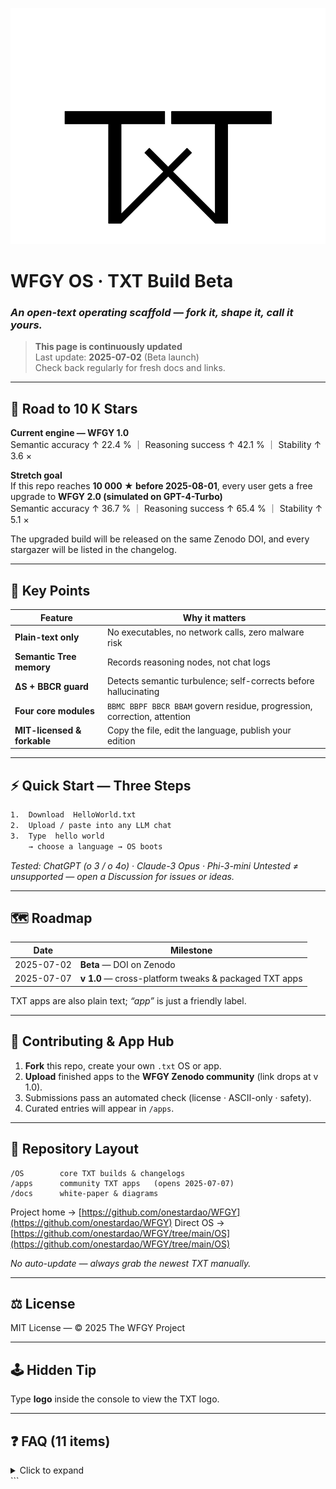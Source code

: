 
![WFGY Logo](logo.png)

# WFGY OS · TXT Build **Beta**

### *An open-text operating scaffold — fork it, shape it, call it yours.*

> **This page is continuously updated**     
> Last update: **2025-07-02** (Beta launch)  
> Check back regularly for fresh docs and links.

---

## 🚀 Road to 10 K Stars

**Current engine — WFGY 1.0**  
Semantic accuracy ↑ 22.4 % ｜ Reasoning success ↑ 42.1 % ｜ Stability ↑ 3.6 ×

**Stretch goal**  
If this repo reaches **10 000 ★ before 2025-08-01**, every user gets a free upgrade to **WFGY 2.0 (simulated on GPT-4-Turbo)**  
Semantic accuracy ↑ 36.7 % ｜ Reasoning success ↑ 65.4 % ｜ Stability ↑ 5.1 ×

The upgraded build will be released on the same Zenodo DOI, and every stargazer will be listed in the changelog.

---

## 🔑 Key Points

| Feature | Why it matters |
|---------|----------------|
| **Plain-text only** | No executables, no network calls, zero malware risk |
| **Semantic Tree memory** | Records reasoning nodes, not chat logs |
| **ΔS + BBCR guard** | Detects semantic turbulence; self-corrects before hallucinating |
| **Four core modules** | `BBMC BBPF BBCR BBAM` govern residue, progression, correction, attention |
| **MIT-licensed & forkable** | Copy the file, edit the language, publish your edition |

---

## ⚡ Quick Start — Three Steps

```txt
1.  Download  HelloWorld.txt
2.  Upload / paste into any LLM chat
3.  Type  hello world
    → choose a language → OS boots
````

*Tested: ChatGPT (o 3 / o 4o) · Claude-3 Opus · Phi-3-mini
Untested ≠ unsupported — open a Discussion for issues or ideas.*

---

## 🗺️ Roadmap

| Date       | Milestone                                             |
| ---------- | ----------------------------------------------------- |
| 2025-07-02 | **Beta** — DOI on Zenodo                              |
| 2025-07-07 | **v 1.0** — cross-platform tweaks & packaged TXT apps |

TXT apps are also plain text; *“app”* is just a friendly label.

---

## 🤝 Contributing & App Hub

1. **Fork** this repo, create your own `.txt` OS or app.
2. **Upload** finished apps to the **WFGY Zenodo community** (link drops at v 1.0).
3. Submissions pass an automated check (license · ASCII-only · safety).
4. Curated entries will appear in `/apps`.

---

## 📂 Repository Layout

```text
/OS        core TXT builds & changelogs
/apps      community TXT apps   (opens 2025-07-07)
/docs      white-paper & diagrams
```

Project home → [https://github.com/onestardao/WFGY](https://github.com/onestardao/WFGY)
Direct OS     → [https://github.com/onestardao/WFGY/tree/main/OS](https://github.com/onestardao/WFGY/tree/main/OS)

*No auto-update — always grab the newest TXT manually.*

---

## ⚖️ License

MIT License — © 2025 The WFGY Project

---

## 🕹️ Hidden Tip

Type **logo** inside the console to view the TXT logo.

---

## ❓ FAQ (11 items)

<details>
<summary>Click to expand</summary>

##### 1 How does WFGY give AI memory?

Semantic jumps (high ΔS) trigger nodes in a **Semantic Tree**—topic, module, tension—creating a recoverable reasoning path.

##### 2 What is ΔS, and how does it prevent hallucination?

ΔS measures semantic tension. When too high, **BBCR** reroutes logic or asks for confirmation, stopping confident nonsense.

##### 3 How can a single TXT file achieve this?

Logic, boundary checks, and memory rules live in natural language. The AI reads and follows; no code runs.

##### 4 Why call it an OS, not a prompt?

It manages memory, logic, and boundaries—like an operating system manages processes. Reboot, patch, or extend with plain text.

##### 5 What do the four core modules do?

`BBMC` minimise residue · `BBPF` progress paths · `BBCR` correct collapse · `BBAM` modulate attention & tone.

##### 6 Semantic Tree vs standard memory—can it recover forgotten info?

Standard memory stores snippets; the Tree stores logical context, so reasoning can be reconstructed after token drop.

##### 7 How does the BBMC formula improve reasoning?

`B = I - G + m*c^2` quantifies deviation from ground truth, enabling self-correction across turns.

##### 8 How can I verify WFGY isn’t fake?

Paste the TXT into any LLM, run `kbtest`, ask how memory works—the AI explains via embedded logic.

##### 9 Can WFGY integrate with agents or workflows?

Yes. Load the TXT as the reasoning core, then layer external tools or APIs.

##### 10 Commercial use?

MIT—free for commercial or personal projects; keep the copyright and disclaimer.

##### 11 How do I fork or customise WFGY?

Copy `HelloWorld.txt`, edit the rules, rename, publish. AI follows your structure as long as it’s coherent.

</details>
```

